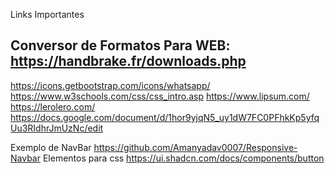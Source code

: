 Links Importantes 

Conversor de Formatos Para WEB:
https://handbrake.fr/downloads.php
--

https://icons.getbootstrap.com/icons/whatsapp/
https://www.w3schools.com/css/css_intro.asp
https://www.lipsum.com/
https://lerolero.com/
https://docs.google.com/document/d/1hor9yjqN5_uy1dW7FC0PFhkKp5yfqUu3RIdhrJmUzNc/edit

Exemplo de NavBar
https://github.com/Amanyadav0007/Responsive-Navbar
Elementos para css
https://ui.shadcn.com/docs/components/button
